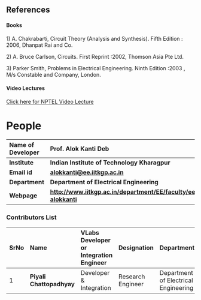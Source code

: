 ## References
#### Books
<p>1) A. Chakrabarti, Circuit Theory (Analysis and Synthesis). Fifth Edition : 2006, Dhanpat Rai and Co.</p>
<p>2) A. Bruce Carlson, Circuits. First Reprint :2002, Thomson Asia Pte Ltd.</p>
<p>3) Parker Smith, Problems in Electrical Engineering. Ninth Edition :2003 , M/s Constable and Company, London.</p>

#### Video Lectures
<p><a href="http://nptel.ac.in/courses/108102042/26" target="_blank">Click here for NPTEL Video Lecture</a></p>

# People

<b>Name of Developer | <b> **Prof. Alok Kanti Deb**
:--|:--|
<b> Institute | <b>  **Indian Institute of Technology Kharagpur**
<b> Email id|     <b>  **alokkanti@ee.iitkgp.ac.in**
<b> Department |  **Department of Electrical Engineering**
<b>Webpage| <b> http://www.iitkgp.ac.in/department/EE/faculty/ee-alokkanti

### Contributors List

SrNo | Name | VLabs Developer or Integration Engineer | Designation | Department| Institute
:--|:--|:--|:--|:--|:--|
1 | **Piyali Chattopadhyay** | Developer & Integration | Research Engineer | Department of Electrical Engineering | IIT Kharagpur | 
